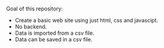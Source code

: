 Goal of this repository:
 
- Create a basic web site using just html, css and javascipt.
- No backend.
- Data is imported from a csv file.
- Data can be saved in a csv file.
